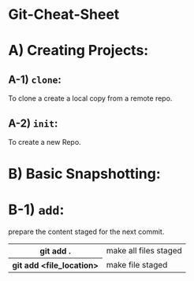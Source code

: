 # Git-Cheat-Sheet





# A) Creating Projects:


## A-1) `clone`:
To clone a create a local copy from a remote repo.

## A-2) `init`:
To create a new Repo.









# B) Basic Snapshotting:


# B-1) `add`:

prepare the content staged for the next commit.


<table>
<tr>
<th>git add .</th>
<td>make all files staged</td>
</tr>
<tr>
<th>git add &lt;file_location&gt;</th>
<td>make file staged</td>
</tr>
</table>








